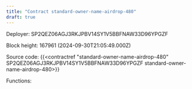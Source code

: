 ```yaml
---
title: "Contract standard-owner-name-airdrop-480"
draft: true
---
```

Deployer: SP2QEZ06AGJ3RKJPBV14SY1V5BBFNAW33D96YPGZF


 



Block height: 167961 (2024-09-30T21:05:49.000Z)

Source code: {{<contractref "standard-owner-name-airdrop-480" SP2QEZ06AGJ3RKJPBV14SY1V5BBFNAW33D96YPGZF standard-owner-name-airdrop-480>}}

Functions:


